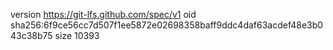 version https://git-lfs.github.com/spec/v1
oid sha256:6f9ce56cc7d507f1ee5872e02698358baff9ddc4daf63acdef48e3b043c38b75
size 10393
